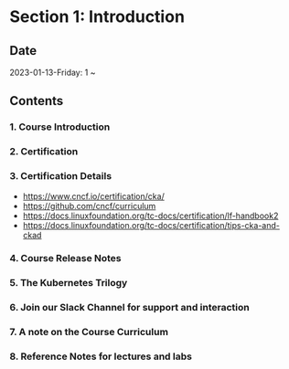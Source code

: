 # Section 1: Introduction

## Date

2023-01-13-Friday: 1 ~

## Contents

### 1. Course Introduction

### 2. Certification

### 3. Certification Details

- https://www.cncf.io/certification/cka/
- https://github.com/cncf/curriculum
- https://docs.linuxfoundation.org/tc-docs/certification/lf-handbook2
- https://docs.linuxfoundation.org/tc-docs/certification/tips-cka-and-ckad

### 4. Course Release Notes

### 5. The Kubernetes Trilogy

### 6. Join our Slack Channel for support and interaction

### 7. A note on the Course Curriculum

### 8. Reference Notes for lectures and labs 
